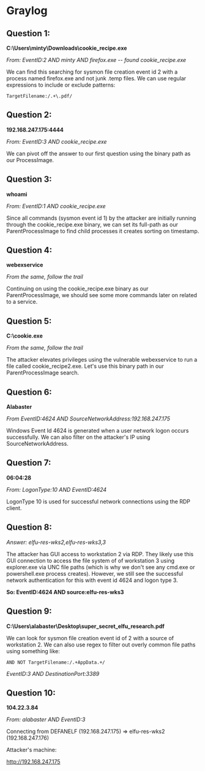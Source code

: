 # Graylog

## Question 1:

**C:\Users\minty\Downloads\cookie_recipe.exe**

*From: EventID:2 AND minty AND firefox.exe -- found cookie_recipe.exe*

We can find this searching for sysmon file creation event id 2 with a process named firefox.exe
and not junk .temp files. We can use regular expressions to include or exclude patterns:

`TargetFilename:/.+\.pdf/`

## Question 2:

**192.168.247.175:4444**

*From: EventID:3 AND cookie_recipe.exe*

We can pivot off the answer to our first question using the binary path as our ProcessImage.


## Question 3:

**whoami**

*From: EventID:1 AND cookie_recipe.exe*

Since all commands (sysmon event id 1) by the attacker are initially running through the
cookie_recipe.exe binary, we can set its full-path as our ParentProcessImage to find child
processes it creates sorting on timestamp.

## Question 4:

**webexservice**

*From the same, follow the trail*

Continuing on using the cookie_recipe.exe binary as our ParentProcessImage, we should see
some more commands later on related to a service.

## Question 5:

**C:\cookie.exe**

*From the same, follow the trail*

The attacker elevates privileges using the vulnerable webexservice to run a file called
cookie_recipe2.exe. Let's use this binary path in our ParentProcessImage search.

## Question 6:

**Alabaster**

*From EventID:4624 AND SourceNetworkAddress:192.168.247.175*

Windows Event Id 4624 is generated when a user network logon occurs successfully. We can
also filter on the attacker's IP using SourceNetworkAddress.

## Question 7:

**06:04:28**

*From: LogonType:10 AND EventID:4624*

LogonType 10 is used for successful network connections using the RDP client.

## Question 8:

*Answer: elfu-res-wks2,elfu-res-wks3,3*

The attacker has GUI access to workstation 2 via RDP. They likely use this GUI connection
to access the file system of of workstation 3 using explorer.exe via UNC file paths (which
is why we don't see any cmd.exe or powershell.exe process creates). However, we still see
the successful network authentication for this with event id 4624 and logon type 3.

**So: EventID:4624 AND source:elfu-res-wks3**

## Question 9:

**C:\Users\alabaster\Desktop\super_secret_elfu_research.pdf**

We can look for sysmon file creation event id of 2 with a source of workstation 2. We can
also use regex to filter out overly common file paths using something like:

`AND NOT TargetFilename:/.+AppData.+/`

*EventID:3 AND DestinationPort:3389*

## Question 10:

**104.22.3.84**

*From: alabaster AND EventID:3*

Connecting from DEFANELF (192.168.247.175) => elfu-res-wks2 (192.168.247.176)



Attacker's machine:

http://192.168.247.175
